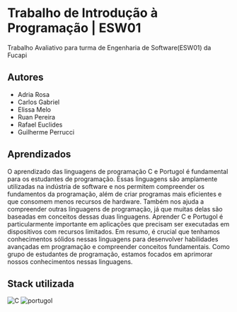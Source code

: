 
# Trabalho de Introdução à Programação | ESW01

Trabalho Avaliativo para turma de Engenharia de Software(ESW01) da Fucapi


## Autores

- Adria Rosa
- Carlos Gabriel
- Elissa Melo
- Ruan Pereira
- Rafael Euclides 
- Guilherme Perrucci 

## Aprendizados

O aprendizado das linguagens de programação C e Portugol é fundamental para os estudantes de programação. Essas linguagens são amplamente utilizadas na indústria de software e nos permitem compreender os fundamentos da programação, além de criar programas mais eficientes e que consomem menos recursos de hardware. Também nos ajuda a compreender outras linguagens de programação, já que muitas delas são baseadas em conceitos dessas duas linguagens. Aprender C e Portugol é particularmente importante em aplicações que precisam ser executadas em dispositivos com recursos limitados. Em resumo, é crucial que tenhamos conhecimentos sólidos nessas linguagens para desenvolver habilidades avançadas em programação e compreender conceitos fundamentais. Como grupo de estudantes de programação, estamos focados em aprimorar nossos conhecimentos nessas linguagens.


## Stack utilizada

![C](https://img.shields.io/badge/C-00599C?style=for-the-badge&logo=c&logoColor=white)
![portugol](https://img.shields.io/badge/-PORTUGOL-green?style=for-the-badge&logo=P&logoColor=white)




